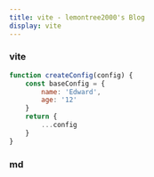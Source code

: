 ```yaml
---
title: vite - lemontree2000's Blog 
display: vite
---
```



### vite
```javascript
function createConfig(config) {
    const baseConfig = {
        name: 'Edward',
        age: '12'
    }
    return {
        ...config
    }
}

```
### md